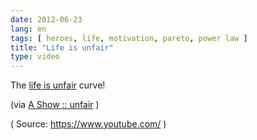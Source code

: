 ```yaml
---
date: 2012-06-23
lang: en
tags: [ heroes, life, motivation, pareto, power law ]
title: "Life is unfair"
type: video
---
```


The [life is unfair](http://en.wikipedia.org/wiki/Power_law) curve!

(via [A Show :: unfair](http://ashow.zefrank.com/episodes/32) )

( Source: <https://www.youtube.com/> )

